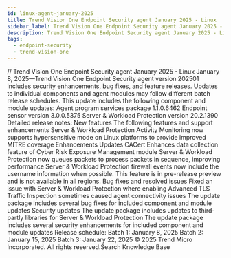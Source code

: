 ```yaml
---
id: linux-agent-january-2025
title: Trend Vision One Endpoint Security agent January 2025 - Linux
sidebar_label: Trend Vision One Endpoint Security agent January 2025 - Linux
description: Trend Vision One Endpoint Security agent January 2025 - Linux
tags:
  - endpoint-security
  - trend-vision-one
---
```


/*<![CDATA[*/ $('#title').html($('meta[name=map-description]').attr('content')); /*]]>*/ Trend Vision One Endpoint Security agent January 2025 - Linux January 8, 2025—Trend Vision One Endpoint Security agent version 202501 includes security enhancements, bug fixes, and feature releases. Updates to individual components and agent modules may follow different batch release schedules. This update includes the following component and module updates: Agent program services package 1.1.0.6462 Endpoint sensor version 3.0.0.5375 Server & Workload Protection version 20.2.1390 Detailed release notes: New features The following features and support enhancements Server & Workload Protection Activity Monitoring now supports hypersensitive mode on Linux platforms to provide improved MITRE coverage Enhancements Updates CACert Enhances data collection feature of Cyber Risk Exposure Management module Server & Workload Protection now queues packets to process packets in sequence, improving performance Server & Workload Protection firewall events now include the username information when possible. This feature is in pre-release preview and is not available in all regions. Bug fixes and resolved issues Fixed an issue with Server & Workload Protection where enabling Advanced TLS Traffic Inspection sometimes caused agent connectivity issues The update package includes several bug fixes for included component and module updates Security updates The update package includes updates to third-partly libraries for Server & Workload Protection The update package includes several security enhancements for included component and module updates Release schedule: Batch 1: January 8, 2025 Batch 2: January 15, 2025 Batch 3: January 22, 2025 © 2025 Trend Micro Incorporated. All rights reserved.Search Knowledge Base